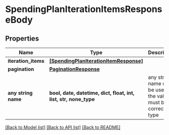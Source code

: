 # SpendingPlanIterationItemsResponseBody


## Properties
Name | Type | Description | Notes
------------ | ------------- | ------------- | -------------
**iteration_items** | [**[SpendingPlanIterationItemResponse]**](SpendingPlanIterationItemResponse.md) |  | [optional] 
**pagination** | [**PaginationResponse**](PaginationResponse.md) |  | [optional] 
**any string name** | **bool, date, datetime, dict, float, int, list, str, none_type** | any string name can be used but the value must be the correct type | [optional]

[[Back to Model list]](../README.md#documentation-for-models) [[Back to API list]](../README.md#documentation-for-api-endpoints) [[Back to README]](../README.md)


